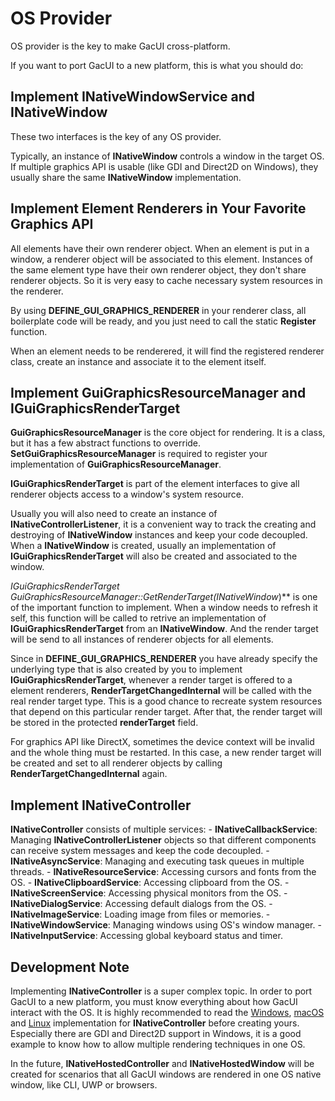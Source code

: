 # OS Provider

OS provider is the key to make GacUI cross-platform.

If you want to port GacUI to a new platform, this is what you should do:

## Implement INativeWindowService and INativeWindow

These two interfaces is the key of any OS provider.

Typically, an instance of **INativeWindow** controls a window in the target OS. If multiple graphics API is usable (like GDI and Direct2D on Windows), they usually share the same **INativeWindow** implementation.

## Implement Element Renderers in Your Favorite Graphics API

All elements have their own renderer object. When an element is put in a window, a renderer object will be associated to this element. Instances of the same element type have their own renderer object, they don't share renderer objects. So it is very easy to cache necessary system resources in the renderer.

By using **DEFINE_GUI_GRAPHICS_RENDERER** in your renderer class, all boilerplate code will be ready, and you just need to call the static **Register** function.

When an element needs to be renderered, it will find the registered renderer class, create an instance and associate it to the element itself.

## Implement GuiGraphicsResourceManager and IGuiGraphicsRenderTarget

**GuiGraphicsResourceManager** is the core object for rendering. It is a class, but it has a few abstract functions to override. **SetGuiGraphicsResourceManager** is required to register your implementation of **GuiGraphicsResourceManager**.

**IGuiGraphicsRenderTarget** is part of the element interfaces to give all renderer objects access to a window's system resource.

Usually you will also need to create an instance of **INativeControllerListener**, it is a convenient way to track the creating and destroying of **INativeWindow** instances and keep your code decoupled. When a **INativeWindow** is created, usually an implementation of **IGuiGraphicsRenderTarget** will also be created and associated to the window.

**IGuiGraphicsRenderTarget* GuiGraphicsResourceManager::GetRenderTarget(INativeWindow*)** is one of the important function to implement. When a window needs to refresh it self, this function will be called to retrive an implementation of **IGuiGraphicsRenderTarget** from an **INativeWindow**. And the render target will be send to all instances of renderer objects for all elements.

Since in **DEFINE_GUI_GRAPHICS_RENDERER** you have already specify the underlying type that is also created by you to implement **IGuiGraphicsRenderTarget**, whenever a render target is offered to a element renderers, **RenderTargetChangedInternal** will be called with the real render target type. This is a good chance to recreate system resources that depend on this particular render target. After that, the render target will be stored in the protected **renderTarget** field.

For graphics API like DirectX, sometimes the device context will be invalid and the whole thing must be restarted. In this case, a new render target will be created and set to all renderer objects by calling **RenderTargetChangedInternal** again.

## Implement INativeController

**INativeController** consists of multiple services: - **INativeCallbackService**: Managing **INativeControllerListener** objects so that different components can receive system messages and keep the code decoupled. - **INativeAsyncService**: Managing and executing task queues in multiple threads. - **INativeResourceService**: Accessing cursors and fonts from the OS. - **INativeClipboardService**: Accessing clipboard from the OS. - **INativeScreenService**: Accessing physical monitors from the OS. - **INativeDialogService**: Accessing default dialogs from the OS. - **INativeImageService**: Loading image from files or memories. - **INativeWindowService**: Managing windows using OS's window manager. - **INativeInputService**: Accessing global keyboard status and timer.

## Development Note

Implementing **INativeController** is a super complex topic. In order to port GacUI to a new platform, you must know everything about how GacUI interact with the OS. It is highly recommended to read the [Windows](https://github.com/vczh-libraries/GacUI/tree/master/Source/NativeWindow/Windows), [macOS](https://github.com/vczh-libraries/iGac) and [Linux](https://github.com/vczh-libraries/gGac) implementation for **INativeController** before creating yours. Especially there are GDI and Direct2D support in Windows, it is a good example to know how to allow multiple rendering techniques in one OS.

In the future, **INativeHostedController** and **INativeHostedWindow** will be created for scenarios that all GacUI windows are rendered in one OS native window, like CLI, UWP or browsers.

